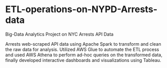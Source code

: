 # ETL-operations-on-NYPD-Arrests-data
Big-Data Analytics Project on NYC Arrests API Data

Arrests web-scraped API data using Apache Spark to transform and clean the raw data for analysis. Utilized AWS Glue to automate the ETL process and used AWS Athena to perform ad-hoc queries on the transformed data, finally developed interactive dashboards and visualizations using Tableau.

